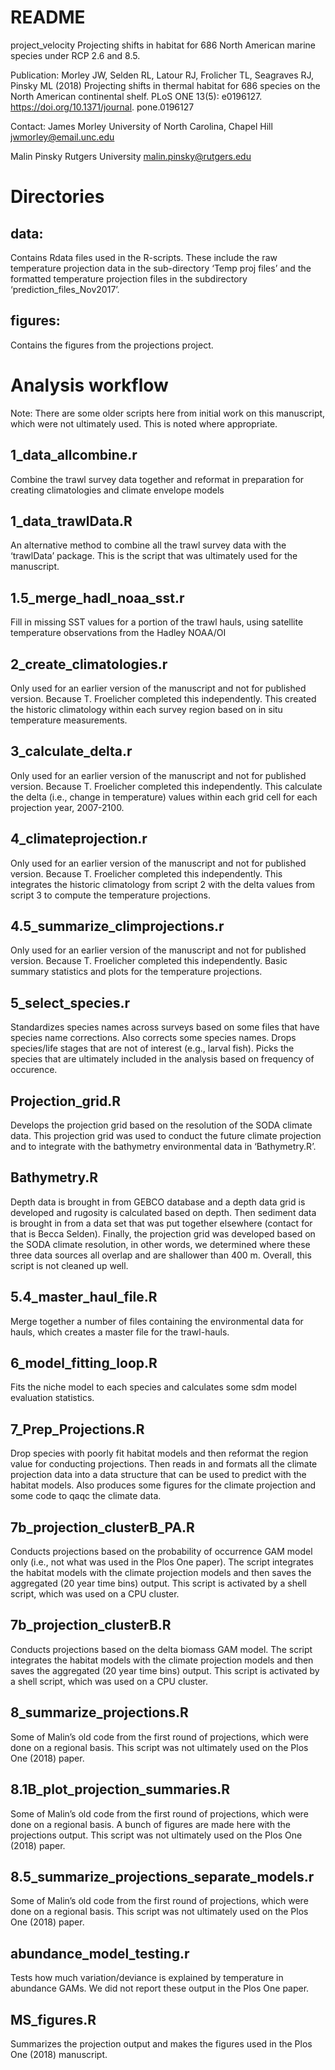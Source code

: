 README
================

project\_velocity Projecting shifts in habitat for 686 North American
marine species under RCP 2.6 and 8.5.

Publication: Morley JW, Selden RL, Latour RJ, Frolicher TL, Seagraves
RJ, Pinsky ML (2018) Projecting shifts in thermal habitat for 686
species on the North American continental shelf. PLoS ONE 13(5):
e0196127. <https://doi.org/10.1371/journal>. pone.0196127

Contact: James Morley University of North Carolina, Chapel Hill
<jwmorley@email.unc.edu>

Malin Pinsky Rutgers University <malin.pinsky@rutgers.edu>

# Directories

## data:

Contains Rdata files used in the R-scripts. These include the raw
temperature projection data in the sub-directory ‘Temp proj files’ and
the formatted temperature projection files in the subdirectory
‘prediction\_files\_Nov2017’.

## figures:

Contains the figures from the projections project.

# Analysis workflow

Note: There are some older scripts here from initial work on this
manuscript, which were not ultimately used. This is noted where
appropriate.

## 1\_data\_allcombine.r

Combine the trawl survey data together and reformat in preparation for
creating climatologies and climate envelope models

## 1\_data\_trawlData.R

An alternative method to combine all the trawl survey data with the
‘trawlData’ package. This is the script that was ultimately used for
the manuscript.

## 1.5\_merge\_hadl\_noaa\_sst.r

Fill in missing SST values for a portion of the trawl hauls, using
satellite temperature observations from the Hadley NOAA/OI

## 2\_create\_climatologies.r

Only used for an earlier version of the manuscript and not for published
version. Because T. Froelicher completed this independently. This
created the historic climatology within each survey region based on in
situ temperature measurements.

## 3\_calculate\_delta.r

Only used for an earlier version of the manuscript and not for published
version. Because T. Froelicher completed this independently. This
calculate the delta (i.e., change in temperature) values within each
grid cell for each projection year, 2007-2100.

## 4\_climateprojection.r

Only used for an earlier version of the manuscript and not for published
version. Because T. Froelicher completed this independently. This
integrates the historic climatology from script 2 with the delta values
from script 3 to compute the temperature projections.

## 4.5\_summarize\_climprojections.r

Only used for an earlier version of the manuscript and not for published
version. Because T. Froelicher completed this independently. Basic
summary statistics and plots for the temperature projections.

## 5\_select\_species.r

Standardizes species names across surveys based on some files that have
species name corrections. Also corrects some species names. Drops
species/life stages that are not of interest (e.g., larval fish). Picks
the species that are ultimately included in the analysis based on
frequency of occurence.

## Projection\_grid.R

Develops the projection grid based on the resolution of the SODA climate
data. This projection grid was used to conduct the future climate
projection and to integrate with the bathymetry environmental data in
‘Bathymetry.R’.

## Bathymetry.R

Depth data is brought in from GEBCO database and a depth data grid is
developed and rugosity is calculated based on depth. Then sediment data
is brought in from a data set that was put together elsewhere (contact
for that is Becca Selden). Finally, the projection grid was developed
based on the SODA climate resolution, in other words, we determined
where these three data sources all overlap and are shallower than 400 m.
Overall, this script is not cleaned up well.

## 5.4\_master\_haul\_file.R

Merge together a number of files containing the environmental data for
hauls, which creates a master file for the trawl-hauls.

## 6\_model\_fitting\_loop.R

Fits the niche model to each species and calculates some sdm model
evaluation statistics.

## 7\_Prep\_Projections.R

Drop species with poorly fit habitat models and then reformat the region
value for conducting projections. Then reads in and formats all the
climate projection data into a data structure that can be used to
predict with the habitat models. Also produces some figures for the
climate projection and some code to qaqc the climate data.

## 7b\_projection\_clusterB\_PA.R

Conducts projections based on the probability of occurrence GAM model
only (i.e., not what was used in the Plos One paper). The script
integrates the habitat models with the climate projection models and
then saves the aggregated (20 year time bins) output. This script is
activated by a shell script, which was used on a CPU cluster.

## 7b\_projection\_clusterB.R

Conducts projections based on the delta biomass GAM model. The script
integrates the habitat models with the climate projection models and
then saves the aggregated (20 year time bins) output. This script is
activated by a shell script, which was used on a CPU cluster.

## 8\_summarize\_projections.R

Some of Malin’s old code from the first round of projections, which were
done on a regional basis. This script was not ultimately used on the
Plos One (2018) paper.

## 8.1B\_plot\_projection\_summaries.R

Some of Malin’s old code from the first round of projections, which were
done on a regional basis. A bunch of figures are made here with the
projections output. This script was not ultimately used on the Plos One
(2018) paper.

## 8.5\_summarize\_projections\_separate\_models.r

Some of Malin’s old code from the first round of projections, which were
done on a regional basis. This script was not ultimately used on the
Plos One (2018) paper.

## abundance\_model\_testing.r

Tests how much variation/deviance is explained by temperature in
abundance GAMs. We did not report these output in the Plos One paper.

## MS\_figures.R

Summarizes the projection output and makes the figures used in the Plos
One (2018) manuscript.
